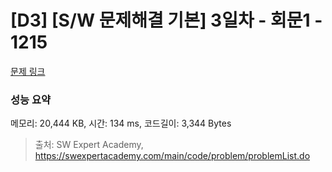 # [D3] [S/W 문제해결 기본] 3일차 - 회문1 - 1215 

[문제 링크](https://swexpertacademy.com/main/code/problem/problemDetail.do?contestProbId=AV14QpAaAAwCFAYi) 

### 성능 요약

메모리: 20,444 KB, 시간: 134 ms, 코드길이: 3,344 Bytes



> 출처: SW Expert Academy, https://swexpertacademy.com/main/code/problem/problemList.do